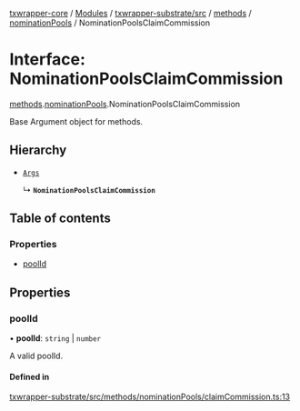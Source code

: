 [txwrapper-core](../README.md) / [Modules](../modules.md) / [txwrapper-substrate/src](../modules/txwrapper_substrate_src.md) / [methods](../modules/txwrapper_substrate_src.methods.md) / [nominationPools](../modules/txwrapper_substrate_src.methods.nominationPools.md) / NominationPoolsClaimCommission

# Interface: NominationPoolsClaimCommission

[methods](../modules/txwrapper_substrate_src.methods.md).[nominationPools](../modules/txwrapper_substrate_src.methods.nominationPools.md).NominationPoolsClaimCommission

Base Argument object for methods.

## Hierarchy

- [`Args`](../modules/txwrapper_core_src.md#args)

  ↳ **`NominationPoolsClaimCommission`**

## Table of contents

### Properties

- [poolId](txwrapper_substrate_src.methods.nominationPools.NominationPoolsClaimCommission.md#poolid)

## Properties

### poolId

• **poolId**: `string` \| `number`

A valid poolId.

#### Defined in

[txwrapper-substrate/src/methods/nominationPools/claimCommission.ts:13](https://github.com/paritytech/txwrapper-core/blob/a09c1f6/packages/txwrapper-substrate/src/methods/nominationPools/claimCommission.ts#L13)
